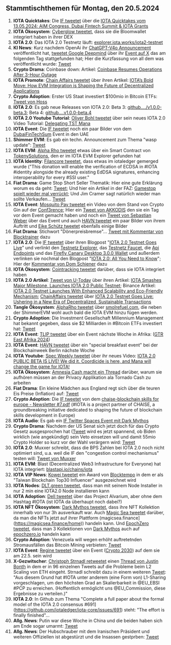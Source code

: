 ## Stammtischthemen für Montag, den 20.5.2024

1. **IOTA Quicktakes**: Die [IF tweetet]() über die [IOTA Quicktakes vom 13.05.2024: AIM Congress, Dubai Fintech Summit & IOTA Grants](https://www.youtube.com/watch?v=Wnqv7Oa73HE)
2. **IOTA Ökosystem**: [Cyberglow tweetet](https://x.com/Cyberglow_cgt/status/1790117267931369492), dass sie die Bloomwallet integriert haben in ihrer DEX
3. **IOTA 2.0**: Das IOTA 2.0 Testnetz läuft: [explorer.iota.works/iota2-testnet](https://explorer.iota.works/iota2-testnet)
4. **KI News**: Kurz nachdem OpenAi ihr [ChatGPT-V4o Announcement](https://www.youtube.com/live/DQacCB9tDaw?si=0d3M7N7g6xnDokOO) veröffentlicht hat, [tweetet Google Deepmind](https://x.com/GoogleDeepMind/status/1790137148160823698) über ihr [Event auf X](https://twitter.com/i/events/1785358066470240256) das am folgenden Tag stattgefunden hat; Hier die Kurzfassung von all dem was veröffentlicht wurde: [Tweet](https://x.com/Google/status/1790555395041472948)
5. **Crypto Drama**: Coinbase down: Artikel: [Coinbase Resumes Operations After 3-Hour Outage](https://www.coindesk.com/business/2024/05/14/coinbase-reports-system-wide-outage/?utm_term=organic&utm_campaign=coindesk_main&utm_content=editorial&utm_source=twitter&utm_medium=social)
6. **IOTA Promote**: [Chain Affairs tweetet](https://x.com/ChainAffairs/status/1790289098881564689) über ihren Artikel: [IOTA’s Bold Move: How EVM Integration is Shaping the Future of Decentralized Applications](https://chainaffairs.com/iotas-bold-move-how-evm-integration-is-shaping-the-future-of-decentralized-applications/#)
7. **Crypto Adoption**: Erster US Staat investiert $100mio in Bitcoin ETFs: [Tweet von Hoss](https://x.com/hoss_crypto/status/1790396548687237585)
8. **IOTA 2.0**: Es gab neue Releases von IOTA 2.0: Beta 3: [github..../v1.0.0-beta.3](https://github.com/iotaledger/iota-core/releases/tag/v1.0.0-beta.3); Beta 4: [github....v1.0.0-beta.4](https://github.com/iotaledger/iota-core/releases/tag/v1.0.0-beta.4)
9. **IOTA 2.0 Youtube Tutorial**: [Oliver Bohl tweetet](https://x.com/bohl_oliver/status/1790443209652314505) über sein neues IOTA 2.0 Video Tutorial: [Delegating TST Mana](https://youtu.be/uJmDrte2U-I?si=xfvJ3OffUF5ZB5Mw)
10. **IOTA Event**: Die [IF tweetet](https://x.com/iota/status/1790411767731908796) noch ein paar Bilder von dem [DubaiFinTechSum](https://twitter.com/DubaiFinTechSum) Event in den UAE
11. **Shimmer EVM**: Es gab ein techn. Announcement zum Thema "wasp update": [Tweet](https://x.com/Vrom14286662/status/1790351378243526755)
12. **IOTA EVM**: [Alpha Rho tweetet](https://x.com/0xAlphaRho/status/1790076773574590564) etwas über ein Smart Contract von [TokenySolutions](https://twitter.com/TokenySolutions), den er im IOTA EVM Explorer gefunden hat
13. **IOTA Identity**: [Filancore tweetet](https://x.com/FilancoreGmbH/status/1790286525990637983), dass etwas im iotaledger gemerged wurde ("This donation will enable the verification of ECDSA in #IOTA #identity alongside the already existing EdDSA signatures, enhancing interoperability for every #SSI user."
14. **Fiat Drama**: Game Stop Short Seller Thematik: Hier eine gute Erklärung worum es da geht: [Tweet](https://x.com/Cancelcloco/status/1790524969623175629); Und hier ein Artikel in der FAZ: [Gamestop spielt wieder mal verrückt](https://www.faz.net/aktuell/finanzen/gamestop-aktie-spielt-wieder-mal-verrueckt-was-ist-da-los-19718665.html); Und Jim Cramer sagt natürlich wieder man sollte Verkaufen... [Tweet](https://x.com/itswooch/status/1790576283824336906)
15. **IOTA Event**: [Mosquito Pay tweetet](https://x.com/MosquitoPay/status/1790633959958724971) ein Video von dem Stand von Crypto Gin auf der [Conf3rence](https://twitter.com/conf3rence); Hier ein [Tweet von AKKODIS](https://x.com/akkodis_global/status/1790417728043360592) den sie ein Tag vor dem Event gemacht haben und noch ein [Tweet von Sebastian Weber](https://x.com/Sebasti65365174/status/1790999587605328005) über das Event und auch [HAVN tweetet](https://x.com/HAVN_network/status/1790994372424548378) ein paar Bilder von ihrem Auftritt und [Eike Schütz tweetet](https://x.com/EickeSchuetze/status/1791804742533812442) ebenfalls einige Bilder
16. **Fiat Drama**: Stichwort "Dönerpreisbremse"... [Tweet mit Kommentar von Blocktrainer](https://x.com/Block_Fanpage21/status/1790399809787940910) dazu
17. **IOTA 2.0**: Die [IF tweetet](https://x.com/iota/status/1790728850269245508) über ihren Blogpost "[IOTA 2.0 Testnet Goes Live](https://blog.iota.org/iota-2-0-testnet-goes-live/)" und verlinkt den [Testnetz Explorer](https://explorer.iota.org/iota2-testnet), das [Testnetz Faucet](https://faucet.nova-testnet.iotaledger.net/), die [Api Endpoints](https://wiki.iota.org/build/networks-endpoints/#iota-20-testnet) und das [Firefly Canary Desktop 3.0.0 Wallet](https://github.com/iotaledger/firefly/releases/tag/desktop-canary-3.0.0) und außerdem verlinken sie nochmal den Blogpost "[IOTA 2.0: All You Need to Know](https://blog.iota.org/iota-2-0-all-you-need-to-know/)"; Hier der [Kommentar von Dom Schiener](https://x.com/DomSchiener/status/1790743940603208175) dazu
18. **IOTA Ökosystem**: [Cointracking tweetet](https://x.com/Coin_Tracking/status/1790774149847400757) darüber, dass sie IOTA integriert haben
19. **IOTA 2.0 Artikel**: [Tweet von U-Today](https://x.com/Utoday_en/status/1790761345614311628) über ihren Artikel: [IOTA Smashes Major Milestone, Launches IOTA 2.0 Public Testnet](https://u.today/iota-smashes-major-milestone-launches-iota-20-public-testnet); Binance Artikel: [IOTA 2.0 Testnet Launches With Enhanced Scalability and Eco-Friendly Mechanism](https://www.binance.com/en-BH/square/post/2024-05-15-iota-2-0-testnet-launches-with-enhanced-scalability-and-eco-friendly-mechanism-8134157125306); [ChainAffairs tweetet](https://x.com/ChainAffairs/status/1790763076586791000) über [IOTA 2.0 Testnet Goes Live: Ushering in a New Era of Decentralized, Sustainable Transactions](https://chainaffairs.com/iota-2-0-testnet-goes-live-ushering-in-a-new-era-of-decentralized-sustainable-transactions/)
20. **Tangle Ökosystem**: [AlphaRho tweetet](https://x.com/0xAlphaRho/status/1790717467167265136) über [smolrefuel.com](https://smolrefuel.com/?outboundChain=148), die neben der ShimmerEVM wohl auch bald die IOTA EVM hinzu fügen werden.
21. **Crypto Adoption**: Die Investment Gesellschaft Millennium Management hat bekannt gegeben, dass sie $2 Milliarden in #Bitcoin ETFs investiert hat: [Tweet](https://x.com/FurkanCCTV/status/1790868605170524671)
22. **IOTA Event**: [TLIP tweetet](https://x.com/TLIP_io/status/1791048402882441347) über ein Event nächste Woche in Afrika: ([GTR East Afrika 2024](https://www.gtreview.com/events/africa/gtr-east-africa-2024-nairobi/))
23. **IOTA Event**: [HAVN tweetet](https://x.com/HAVN_network/status/1791046358121484290) über ein "special breakfast event" bei der Blockchainweek Berlin nächste Woche
24. **IOTA Youtube**: [Spec Weekly tweetet](https://x.com/SpecWeekly/status/1791061328658084294) über ihr neues Video: [IOTA 2.0 PUBLIC BETA IS LIVE! We did it. Coordicide is here, and Mana will change the game for IOTA!](https://www.youtube.com/watch?v=22kdaF2qbeM)
25. **IOTA Ökosystem**: [Amnesia Cash macht ein Thread](https://x.com/amnesia_cash/status/1791055445521567954) darüber, warum sie aufhören müssen an der Privacy Applikation ala Tornado Cash zu arbeiten
26. **Fiat Drama**: Ein kleine Mädchen aus England regt sich über die teuren Eis Preise (Inflation) auf: [Tweet](https://x.com/BGatesIsaPyscho/status/1791005735855226975)
27. **Crypto Adoption**: Die [IF tweetet](https://x.com/iota/status/1791015737105973438) von dem [chaise-blockchain skills for europe - Newsletter #7.pdf](https://chaise-blockchainskills.eu/wp-content/uploads/2024/05/CHAISE-newsletter-7.pdf) (#IOTA is a project partner of CHAISE, a groundbreaking initiative dedicated to shaping the future of blockchain skills development in Europe)
28. **IOTA Audio**: Es gab ein [IF Twitter Spaces Event mit Dark Mythos](https://x.com/iota/status/1791166269095354743)
29. **Crypto Drama**: Nachdem der US Senat sich jetzt doch für das Crypto Gesetz ausgesprochen hat ([Tweet](https://x.com/saylor/status/1791150877891252260) wird es jetzt spannend, ob Biden wirklich (wie angekündigt) sein Veto einsetzen will und damit 55mio Crypto Holder so kurz vor der Wahl verärgern wird: [Tweet](https://x.com/markjeffrey/status/1791166376423682179)
30. **IOTA 2.0**: Muxxer schreibt, dass die BPS Zahlen bei IOTA 2.0 noch nicht optimiert sind, u.a. weil die IF den "congestion control mechanismus" testen will: [Tweet von Muxxer](https://x.com/OTTI28518618/status/1791345825538244925)
31. **IOTA EVM**: Blast (Decentralized Web3 Infrastructure for Everyone) hat IOTA integriert: [blastapi.io/chains/iota](https://blastapi.io/chains/iota)
32. **IOTA VIP News**: [Kowei tweetet](https://x.com/kowei1995/status/1791104437844652079) ein Award von [Blocktempo](https://twitter.com/BlockTempo) in dem er als "Taiwan Blockchain Top30 Influencer" ausgezeichnet wird
33. **IOTA Nodes**: [DLT.green tweetet](https://x.com/dlt_green/status/1791610435147382808), dass man mit seinem Node Installer in nur 2 min eine IOTA2.0 Node installieren kann
34. **IOTA Adoption**: [Dell tweetet](https://x.com/Dell_Edge/status/1790770441574842797) über das Project Alvarium, aber ohne dem Hashtag #IOTA (ist IOTA da überhaupt noch dabei?)
35. **IOTA NFT Ökosystem**: [Dark Mythos tweetet](https://x.com/DarkMythosIOTA/status/1791565877315314051), dass ihre NFT Kollektion innerhalb von nur 3h ausverkauft war. Auch [Magic Sea tweetet](https://x.com/MagicSeaDEX/status/1791548999511490577) darüber, da man die NFTs jetzt auf ihrer Plattform (magicsea.finance](https://magicsea.finance/home)) handeln kann. Und [EpochZero tweetet](https://x.com/Epoch_0/status/1760167982372704404), dass man 3 Kollektionen von [Dark Mythos](https://twitter.com/DarkMythosIOTA) auch auf [epochzero.io](https://epochzero.io/) handeln kann
36. **Crypto Adoption**: Venezuela will wegen erhöht auftretetnden Stromausfällen das Bitcoin Mining verbieten: [Tweet](https://x.com/BitcoinNewsCom/status/1791874365132263650)
37. **IOTA Event**: [Regine tweetet](https://x.com/C2030_/status/1792031186732417521) über ein Event ([Crypto 2030](https://x.com/C2030_)) auf dem sie am 22.5. sein wird
38. **X-Gezwitscher**: [Christoph Strnadl retweetet](https://x.com/archimate/status/1792120692365804018) einen [Thread von Justin Bonth](https://x.com/Justin_Bons/status/1791519793230626928) in dem er in 96 einzelnen Tweets auf die Probleme beim L2 Scaling von ETH eingeht. Strnadl schreibt dazu in einem weiteren [Tweet](https://x.com/archimate/status/1792121484896301557): "Aus diesem Grund hat #IOTA unter anderem (eine Form von) L1-Sharing vorgeschlagen, um den höchsten Grad an Skalierbarkeit in @EU_EBSI #PCP zu erreichen. (Hoffentlich ermöglicht uns @EU_Commission, diese Ergebnisse zu verteilen.)"
39. **IOTA 2.0**: In Github zum Thema "Complete a full paper about the formal model of the IOTA 2.0 consensus #691](https://github.com/iotaledger/iota-core/issues/691) steht: "The effort is finally finished"...
40. **Allg. News**: Putin war diese Woche in China und die beiden haben sich am Ende sogar umarmt: [Tweet](https://x.com/amuse/status/1791391415856984488)
41. **Allg. News**: Der Hubschrauber mit dem Iranischen Präsident und weiteren Offiziellen ist abgestürzt und die Insassen gestprben: [Tweet](https://x.com/ShaykhSulaiman/status/1792397787180535810)

